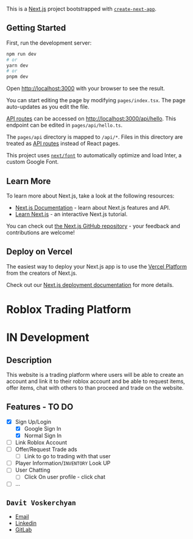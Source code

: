 This is a [Next.js](https://nextjs.org/) project bootstrapped with [`create-next-app`](https://github.com/vercel/next.js/tree/canary/packages/create-next-app).

## Getting Started

First, run the development server:

```bash
npm run dev
# or
yarn dev
# or
pnpm dev
```

Open [http://localhost:3000](http://localhost:3000) with your browser to see the result.

You can start editing the page by modifying `pages/index.tsx`. The page auto-updates as you edit the file.

[API routes](https://nextjs.org/docs/api-routes/introduction) can be accessed on [http://localhost:3000/api/hello](http://localhost:3000/api/hello). This endpoint can be edited in `pages/api/hello.ts`.

The `pages/api` directory is mapped to `/api/*`. Files in this directory are treated as [API routes](https://nextjs.org/docs/api-routes/introduction) instead of React pages.

This project uses [`next/font`](https://nextjs.org/docs/basic-features/font-optimization) to automatically optimize and load Inter, a custom Google Font.

## Learn More

To learn more about Next.js, take a look at the following resources:

- [Next.js Documentation](https://nextjs.org/docs) - learn about Next.js features and API.
- [Learn Next.js](https://nextjs.org/learn) - an interactive Next.js tutorial.

You can check out [the Next.js GitHub repository](https://github.com/vercel/next.js/) - your feedback and contributions are welcome!

## Deploy on Vercel

The easiest way to deploy your Next.js app is to use the [Vercel Platform](https://vercel.com/new?utm_medium=default-template&filter=next.js&utm_source=create-next-app&utm_campaign=create-next-app-readme) from the creators of Next.js.

Check out our [Next.js deployment documentation](https://nextjs.org/docs/deployment) for more details.

# Roblox Trading Platform

# IN Development

## Description
This website is a trading platform where users will be able to create an account and link it to their roblox account and be able to request items, offer items, chat with others to than proceed and trade on the website. 

## Features - TO DO
- [x] Sign Up/Login
  -  [x] Google Sign In
  -  [x] Normal Sign In
- [ ] Link Roblox Account
- [ ] Offer/Request Trade ads
  - [ ] Link to go to trading with that user
- [ ] Player Information/`INVENTORY` Look UP
- [ ] User Chatting
  - [ ] Click On user profile - click chat
- [ ] ...

## `Davit Voskerchyan` <br>
- [Email](mailto:davitvoskerchyan@outlook.com) <br>
- [Linkedin](https://www.linkedin.com/in/davitvoskerchyan/)
- [GitLab](https://gitlab.com/users/davitvoski/starred)
